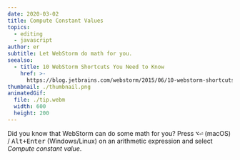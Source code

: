 ```yaml
---
date: 2020-03-02
title: Compute Constant Values
topics:
  - editing
  - javascript
author: er
subtitle: Let WebStorm do math for you.
seealso:
  - title: 10 WebStorm Shortcuts You Need to Know
    href: >-
      https://blog.jetbrains.com/webstorm/2015/06/10-webstorm-shortcuts-you-need-to-know/
thumbnail: ./thumbnail.png
animatedGif:
  file: ./tip.webm
  width: 600
  height: 200
---
```


Did you know that WebStorm can do some math for you? Press <kbd>⌥⏎</kbd> (macOS) / <kbd>Alt+Enter</kbd> (Windows/Linux) on an arithmetic expression and select _Compute constant value_.
